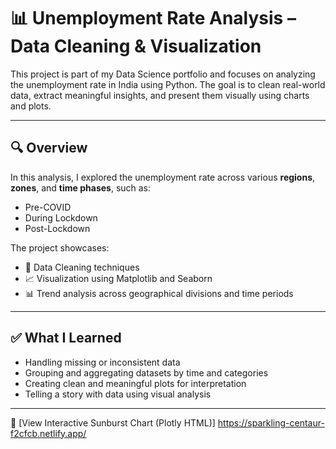 # 📊 Unemployment Rate Analysis – Data Cleaning & Visualization

This project is part of my Data Science portfolio and focuses on analyzing the unemployment rate in India using Python. The goal is to clean real-world data, extract meaningful insights, and present them visually using charts and plots.

---

## 🔍 Overview

In this analysis, I explored the unemployment rate across various **regions**, **zones**, and **time phases**, such as:

- Pre-COVID
- During Lockdown
- Post-Lockdown

The project showcases:
- 📌 Data Cleaning techniques
- 📈 Visualization using Matplotlib and Seaborn
- 📊 Trend analysis across geographical divisions and time periods

---

## ✅ What I Learned

- Handling missing or inconsistent data
- Grouping and aggregating datasets by time and categories
- Creating clean and meaningful plots for interpretation
- Telling a story with data using visual analysis

---
🔗 [View Interactive Sunburst Chart (Plotly HTML)]
https://sparkling-centaur-f2cfcb.netlify.app/
